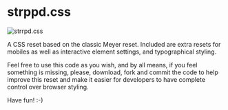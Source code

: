 strppd.css
==========

![strrpd.css](https://raw.github.com/iainspad/strppd.css/master/img/strrpd.jpg)

A CSS reset based on the classic Meyer reset. Included are extra resets for mobiles as well as interactive element settings, and typographical styling.

Feel free to use this code as you wish, and by all means, if you feel something is missing, please, download, fork and commit the code to help improve this reset and make it easier for developers to have complete control over browser styling.

Have fun! :-)